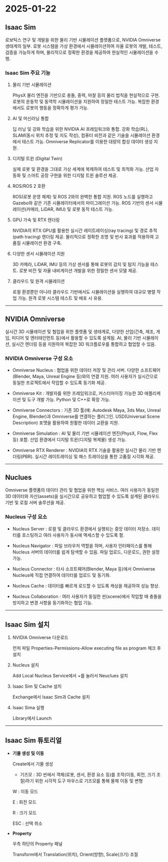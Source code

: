 # 2025-01-22
## Isaac Sim
로보틱스 연구 및 개발을 위한 물리 기반 시뮬레이션 플랫폼으로, NVIDIA Omniverse 생태계의 일부.
로봇 시스템을 가상 환경에서 시뮬레이션하여 자율 로봇의 개발, 테스트, 검증을 가능하게 하며, 물리적으로 정확한 환경을 제공하여 현실적인 시뮬레이션을 수행.

###  Isaac Sim 주요 기능
1. 물리 기반 시뮬레이션

    PhysX 물리 엔진을 기반으로 충돌, 중력, 마찰 등의 물리 법칙을 현실적으로 구현.
    로봇의 운동학 및 동역학 시뮬레이션을 지원하여 정밀한 테스트 가능.
    복잡한 환경에서도 로봇의 행동을 정확하게 평가 가능.

2. AI 및 머신러닝 통합

    딥 러닝 및 강화 학습을 위한 NVIDIA AI 프레임워크와 통합.
    강화 학습(RL), SLAM(동시 위치 추정 및 지도 작성), 컴퓨터 비전과 같은 기술을 시뮬레이션 환경에서 테스트 가능.
    Omniverse Replicator를 이용한 대량의 합성 데이터 생성 지원.

3. 디지털 트윈 (Digital Twin)

    실제 로봇 및 환경을 그대로 가상 세계에 복제하여 테스트 및 최적화 가능.
    산업 자동화 및 스마트 공장 구현을 위한 디지털 트윈 솔루션 제공.

4. ROS/ROS 2 호환

    ROS(로봇 운영 체제) 및 ROS 2와의 완벽한 통합 지원.
    ROS 노드를 실행하고 Gazebo와 같은 기존 시뮬레이터에서의 마이그레이션 가능.
    ROS 기반의 센서 시뮬레이션(카메라, LiDAR, IMU) 및 로봇 동작 테스트 가능.

5. GPU 가속 및 RTX 렌더링

    NVIDIA의 RTX GPU를 활용한 실시간 레이트레이싱(ray tracing) 및 경로 추적(path tracing) 렌더링 제공.
    물리적으로 정확한 조명 및 반사 효과를 적용하여 고품질 시뮬레이션 환경 구축.

6. 다양한 센서 시뮬레이션 지원

    3D 카메라, LiDAR, IMU 등의 가상 센서를 통해 로봇의 감지 및 탐지 기능을 테스트.
    로봇 비전 및 자율 내비게이션 개발을 위한 정밀한 센서 모델 제공.

7. 클라우드 및 원격 시뮬레이션

    로컬 환경뿐만 아니라 클라우드 기반에서도 시뮬레이션을 실행하여 대규모 병렬 작업 가능.
    원격 로봇 시스템 테스트 및 배포 시 유용.
---
## NVIDIA Omniverse
실시간 3D 시뮬레이션 및 협업을 위한 플랫폼 및 생태계로, 다양한 산업(건축, 제조, 게임, 미디어 및 엔터테인먼트 등)에서 활용할 수 있도록 설계됨. 
AI, 물리 기반 시뮬레이션, 실시간 렌더링 등을 지원하여 복잡한 3D 워크플로우를 통합하고 협업할 수 있음.

### NVIDIA Omniverse 구성 요소
+ Omniverse Nucleus : 협업을 위한 데이터 저장 및 관리 서버.
    다양한 소프트웨어(Blender, Maya, Unreal Engine 등)와의 연결 지원.
    여러 사용자가 실시간으로 동일한 프로젝트에서 작업할 수 있도록 동기화 제공.

+ Omniverse Kit : 개발자를 위한 프레임워크로, 커스터마이징 가능한 3D 애플리케이션 및 도구 개발 가능.
    Python 및 C++로 확장 가능.

+ Omniverse Connectors : 기존 3D 툴(예: Autodesk Maya, 3ds Max, Unreal Engine, Blender)과 Omniverse를 연결하는 플러그인.
    USD(Universal Scene Description) 포맷을 활용하여 원활한 데이터 교환을 지원.

+ Omniverse Simulation : AI 및 물리 기반 시뮬레이션 엔진(PhysX, Flow, Flex 등) 포함.
    산업 환경에서 디지털 트윈(디지털 복제물) 생성 가능.

+ Omniverse RTX Renderer : NVIDIA의 RTX 기술을 활용한 실시간 물리 기반 렌더링(PBR).
    실시간 레이트레이싱 및 패스 트레이싱을 통한 고품질 시각화 제공.
---
## Nuclues
Omniverse 플랫폼의 데이터 관리 및 협업을 위한 핵심 서비스. 
여러 사용자가 동일한 3D 데이터와 자산(assets)을 실시간으로 공유하고 협업할 수 있도록 설계된 클라우드 기반 및 로컬 서버 솔루션을 제공.

### Nucleus 구성 요소
+ Nucleus Server : 로컬 및 클라우드 환경에서 실행되는 중앙 데이터 저장소.
    데이터를 호스팅하고 여러 사용자가 동시에 액세스할 수 있도록 함.

+ Nucleus Navigator : 파일 브라우저 역할을 하며, 사용자 인터페이스를 통해 Nucleus 서버의 데이터를 쉽게 탐색할 수 있음.
    파일 업로드, 다운로드, 권한 설정 가능.

+ Nucleus Connector : 타사 소프트웨어(Blender, Maya 등)에서 Omniverse Nucleus에 직접 연결하여 데이터를 업로드 및 동기화.

+ Nucleus Cache : 데이터를 빠르게 로드할 수 있도록 캐싱을 제공하여 성능 향상.

+ Nucleus Collaboration : 여러 사용자가 동일한 씬(scene)에서 작업할 때 충돌을 방지하고 변경 사항을 동기화하는 협업 기능.
---
## Isaac Sim 설치
1. NVIDIA Omniverse 다운로드

    런처 파일 Properties-Permissions-Allow executing file as program 체크 후 설치

2. Nucleus 설치

    Add Local Nucleus Service에서 +를 눌러서 Neuclues 설치

3. Isaac Sim 및 Cache 설치

    Exchange에서 Isaac Sim과 Cache 설치

4. Isaac Sima 실행

    Library에서 Launch
---
## Isaac Sim 튜토리얼
+ **기물 생성 및 이동**

    Create에서 기물 생성
    - 기즈모 : 3D 씬에서 객체(로봇, 센서, 환경 요소 등)를 조작(이동, 회전, 크기 조절)하기 위한 시각적 도구
    마우스로 기즈모를 통해 물체 이동 및 변형

    W : 이동 모드

    E : 회전 모드 

    R : 크기 모드

    ESC : 선택 취소

+ **Property**

    우측 하단의 Property 패널

    Transform에서 Translation(위치), Orient(방향), Scale(크기) 조절

